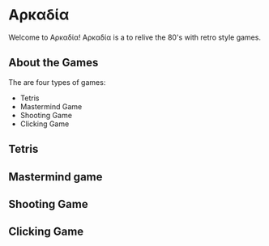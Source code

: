 # Αρκαδία

Welcome to Αρκαδία!
Αρκαδία is a to relive the 80's with retro style games.

## About the Games

The are four types of games: 

- Tetris
- Mastermind Game
- Shooting Game
- Clicking Game

## Tetris




## Mastermind game


## Shooting Game


## Clicking Game
